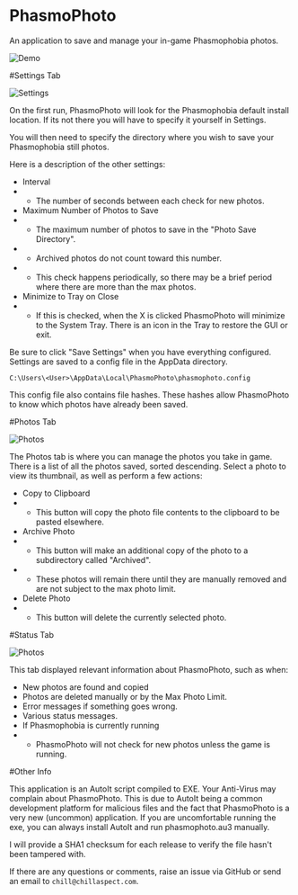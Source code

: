 # PhasmoPhoto
An application to save and manage your in-game Phasmophobia photos.

![Demo](http://chillaspect.com/images/phasmophoto/pp_02_demo1.gif)

#Settings Tab

![Settings](http://chillaspect.com/images/phasmophoto/phasmophoto02_settings.png)

On the first run, PhasmoPhoto will look for the Phasmophobia default install location. If its not there you will have to specify it yourself in Settings. 

You will then need to specify the directory where you wish to save your Phasmophobia still photos.

Here is a description of the other settings:
- Interval
- - The number of seconds between each check for new photos.
- Maximum Number of Photos to Save
- - The maximum number of photos to save in the "Photo Save Directory".
- - Archived photos do not count toward this number.
- - This check happens periodically, so there may be a brief period where there are more than the max photos.
- Minimize to Tray on Close
- - If this is checked, when the X is clicked PhasmoPhoto will minimize to the System Tray. There is an icon in the Tray to restore the GUI or exit.

Be sure to click "Save Settings" when you have everything configured. Settings are saved to a config file in the AppData directory.

`C:\Users\<User>\AppData\Local\PhasmoPhoto\phasmophoto.config`

This config file also contains file hashes. These hashes allow PhasmoPhoto to know which photos have already been saved.

#Photos Tab

![Photos](http://chillaspect.com/images/phasmophoto/pp_02_demo2.gif)

The Photos tab is where you can manage the photos you take in game. There is a list of all the photos saved, sorted descending. Select a photo to view its thumbnail, as well as perform a few actions:
- Copy to Clipboard
- - This button will copy the photo file contents to the clipboard to be pasted elsewhere.
- Archive Photo
- - This button will make an additional copy of the photo to a subdirectory called "Archived".
- - These photos will remain there until they are manually removed and are not subject to the max photo limit.
- Delete Photo
- - This button will delete the currently selected photo.

#Status Tab

![Photos](http://chillaspect.com/images/phasmophoto/phasmophoto02_status.png)

This tab displayed relevant information about PhasmoPhoto, such as when:
- New photos are found and copied
- Photos are deleted manually or by the Max Photo Limit.
- Error messages if something goes wrong.
- Various status messages.
- If Phasmophobia is currently running 
- - PhasmoPhoto will not check for new photos unless the game is running.

#Other Info

This application is an AutoIt script compiled to EXE. Your Anti-Virus may complain about PhasmoPhoto. This is due to AutoIt being a common development platform for malicious files and the fact that PhasmoPhoto is a very new (uncommon) application. If you are uncomfortable running the exe, you can always install AutoIt and run phasmophoto.au3 manually.

I will provide a SHA1 checksum for each release to verify the file hasn't been tampered with.

If there are any questions or comments, raise an issue via GitHub or send an email to `chill@chillaspect.com`.



